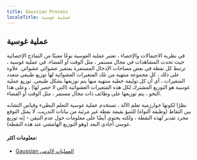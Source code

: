 ```yaml
---
title: Gaussian Process
localeTitle: عملية غوسية
---
```

## عملية غوسية

في نظرية الاحتمالات والإحصاء ، تعتبر عملية الغوسية نوعًا معينًا من النماذج الإحصائية حيث تحدث المشاهدات في مجال مستمر ، مثل الوقت أو الفضاء. في عملية غوسية ، ترتبط كل نقطة في بعض مساحات الإدخال المستمرة بمتغير عشوائي عشوائي. علاوة على ذلك ، كل مجموعة منتهية من تلك المتغيرات العشوائية لها توزيع طبيعي متعدد المتغيرات ، أي أن كل توليفة خطية منتهية منها يتم توزيعها بشكل طبيعي. توزيع عملية غوسية هو التوزيع المشترك لكل هذه المتغيرات العشوائية (التي لا حصر لها) ، وعلى هذا النحو ، يتم توزيعها على وظائف ذات مجال مستمر ، مثل الوقت أو الفضاء.

نظرًا لكونها خوارزمية تعلم الآلة ، تستخدم عملية غوسية التعلم البطيء وقياس التشابه بين النقاط (وظيفة النواة) للتنبؤ بقيمة نقطة غير مرئية من بيانات التدريب. لا يمثل التوقع مجرد تقدير لهذه النقطة ، ولكنه يحتوي أيضًا على معلومات حول عدم التيقن - إنه توزيع غوسي أحادي البعد (وهو التوزيع الهامشي عند هذه النقطة).

#### معلومات اكثر:

*   [Gaussian العمليات لالدمى](http://katbailey.github.io/post/gaussian-processes-for-dummies/)